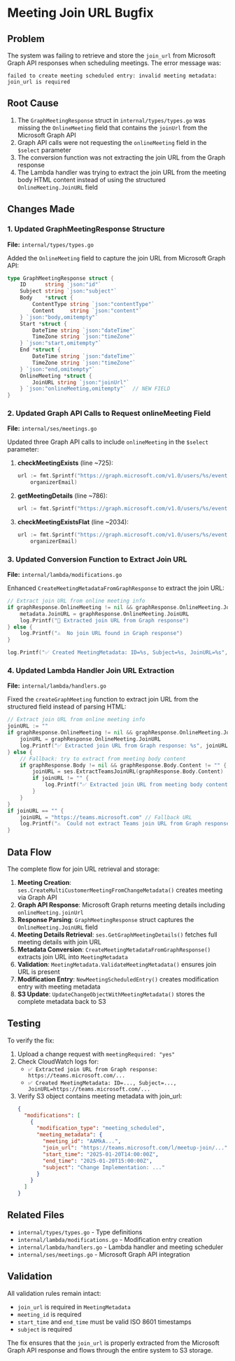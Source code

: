 # Meeting Join URL Bugfix

## Problem
The system was failing to retrieve and store the `join_url` from Microsoft Graph API responses when scheduling meetings. The error message was:
```
failed to create meeting scheduled entry: invalid meeting metadata: join_url is required
```

## Root Cause
1. The `GraphMeetingResponse` struct in `internal/types/types.go` was missing the `OnlineMeeting` field that contains the `joinUrl` from the Microsoft Graph API
2. Graph API calls were not requesting the `onlineMeeting` field in the `$select` parameter
3. The conversion function was not extracting the join URL from the Graph response
4. The Lambda handler was trying to extract the join URL from the meeting body HTML content instead of using the structured `OnlineMeeting.JoinURL` field

## Changes Made

### 1. Updated GraphMeetingResponse Structure
**File:** `internal/types/types.go`

Added the `OnlineMeeting` field to capture the join URL from Microsoft Graph API:

```go
type GraphMeetingResponse struct {
	ID      string `json:"id"`
	Subject string `json:"subject"`
	Body    *struct {
		ContentType string `json:"contentType"`
		Content     string `json:"content"`
	} `json:"body,omitempty"`
	Start *struct {
		DateTime string `json:"dateTime"`
		TimeZone string `json:"timeZone"`
	} `json:"start,omitempty"`
	End *struct {
		DateTime string `json:"dateTime"`
		TimeZone string `json:"timeZone"`
	} `json:"end,omitempty"`
	OnlineMeeting *struct {
		JoinURL string `json:"joinUrl"`
	} `json:"onlineMeeting,omitempty"`  // NEW FIELD
}
```

### 2. Updated Graph API Calls to Request onlineMeeting Field
**File:** `internal/ses/meetings.go`

Updated three Graph API calls to include `onlineMeeting` in the `$select` parameter:

1. **checkMeetingExists** (line ~725):
   ```go
   url := fmt.Sprintf("https://graph.microsoft.com/v1.0/users/%s/events?$top=50&$select=id,subject,start,end,attendees,onlineMeeting&$orderby=start/dateTime desc",
       organizerEmail)
   ```

2. **getMeetingDetails** (line ~786):
   ```go
   url := fmt.Sprintf("https://graph.microsoft.com/v1.0/users/%s/events/%s?$select=id,subject,body,start,end,onlineMeeting", organizerEmail, meetingID)
   ```

3. **checkMeetingExistsFlat** (line ~2034):
   ```go
   url := fmt.Sprintf("https://graph.microsoft.com/v1.0/users/%s/events?$top=50&$select=id,subject,start,end,attendees,onlineMeeting&$orderby=start/dateTime desc",
       organizerEmail)
   ```

### 3. Updated Conversion Function to Extract Join URL
**File:** `internal/lambda/modifications.go`

Enhanced `CreateMeetingMetadataFromGraphResponse` to extract the join URL:

```go
// Extract join URL from online meeting info
if graphResponse.OnlineMeeting != nil && graphResponse.OnlineMeeting.JoinURL != "" {
    metadata.JoinURL = graphResponse.OnlineMeeting.JoinURL
    log.Printf("📎 Extracted join URL from Graph response")
} else {
    log.Printf("⚠️  No join URL found in Graph response")
}

log.Printf("✅ Created MeetingMetadata: ID=%s, Subject=%s, JoinURL=%s", metadata.MeetingID, metadata.Subject, metadata.JoinURL)
```

### 4. Updated Lambda Handler Join URL Extraction
**File:** `internal/lambda/handlers.go`

Fixed the `createGraphMeeting` function to extract join URL from the structured field instead of parsing HTML:

```go
// Extract join URL from online meeting info
joinURL := ""
if graphResponse.OnlineMeeting != nil && graphResponse.OnlineMeeting.JoinURL != "" {
    joinURL = graphResponse.OnlineMeeting.JoinURL
    log.Printf("✅ Extracted join URL from Graph response: %s", joinURL)
} else {
    // Fallback: try to extract from meeting body content
    if graphResponse.Body != nil && graphResponse.Body.Content != "" {
        joinURL = ses.ExtractTeamsJoinURL(graphResponse.Body.Content)
        if joinURL != "" {
            log.Printf("✅ Extracted join URL from meeting body content")
        }
    }
}
if joinURL == "" {
    joinURL = "https://teams.microsoft.com" // Fallback URL
    log.Printf("⚠️  Could not extract Teams join URL from Graph response")
}
```

## Data Flow

The complete flow for join URL retrieval and storage:

1. **Meeting Creation**: `ses.CreateMultiCustomerMeetingFromChangeMetadata()` creates meeting via Graph API
2. **Graph API Response**: Microsoft Graph returns meeting details including `onlineMeeting.joinUrl`
3. **Response Parsing**: `GraphMeetingResponse` struct captures the `OnlineMeeting.JoinURL` field
4. **Meeting Details Retrieval**: `ses.GetGraphMeetingDetails()` fetches full meeting details with join URL
5. **Metadata Conversion**: `CreateMeetingMetadataFromGraphResponse()` extracts join URL into `MeetingMetadata`
6. **Validation**: `MeetingMetadata.ValidateMeetingMetadata()` ensures join URL is present
7. **Modification Entry**: `NewMeetingScheduledEntry()` creates modification entry with meeting metadata
8. **S3 Update**: `UpdateChangeObjectWithMeetingMetadata()` stores the complete metadata back to S3

## Testing

To verify the fix:

1. Upload a change request with `meetingRequired: "yes"`
2. Check CloudWatch logs for:
   - `✅ Extracted join URL from Graph response: https://teams.microsoft.com/...`
   - `✅ Created MeetingMetadata: ID=..., Subject=..., JoinURL=https://teams.microsoft.com/...`
3. Verify S3 object contains meeting metadata with join_url:
   ```json
   {
     "modifications": [
       {
         "modification_type": "meeting_scheduled",
         "meeting_metadata": {
           "meeting_id": "AAMkA...",
           "join_url": "https://teams.microsoft.com/l/meetup-join/...",
           "start_time": "2025-01-20T14:00:00Z",
           "end_time": "2025-01-20T15:00:00Z",
           "subject": "Change Implementation: ..."
         }
       }
     ]
   }
   ```

## Related Files

- `internal/types/types.go` - Type definitions
- `internal/lambda/modifications.go` - Modification entry creation
- `internal/lambda/handlers.go` - Lambda handler and meeting scheduler
- `internal/ses/meetings.go` - Microsoft Graph API integration

## Validation

All validation rules remain intact:
- `join_url` is required in `MeetingMetadata`
- `meeting_id` is required
- `start_time` and `end_time` must be valid ISO 8601 timestamps
- `subject` is required

The fix ensures that the `join_url` is properly extracted from the Microsoft Graph API response and flows through the entire system to S3 storage.
